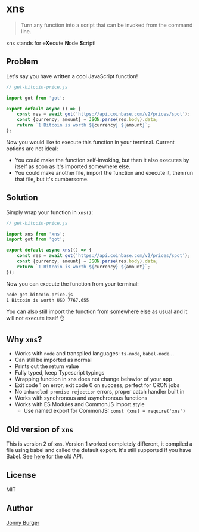 # xns

> Turn any function into a script that can be invoked from the command line.

xns stands for e**X**ecute **N**ode **S**cript!  

## Problem

Let's say you have written a cool JavaScript function!

```js
// get-bitcoin-price.js

import got from 'got';

export default async () => {
	const res = await got('https://api.coinbase.com/v2/prices/spot');
	const {currency, amount} = JSON.parse(res.body).data;
	return `1 Bitcoin is worth ${currency} ${amount}`;
};
```

Now you would like to execute this function in your terminal.
Current options are not ideal:
- You could make the function self-invoking, but then it also executes by itself as soon as it's imported somewhere else.
- You could make another file, import the function and execute it, then run that file, but it's cumbersome.

## Solution

Simply wrap your function in `xns()`:

```js
// get-bitcoin-price.js

import xns from 'xns';
import got from 'got';

export default async xns(() => {
	const res = await got('https://api.coinbase.com/v2/prices/spot');
	const {currency, amount} = JSON.parse(res.body).data;
	return `1 Bitcoin is worth ${currency} ${amount}`;
});
```

Now you can execute the function from your terminal:

```sh
node get-bitcoin-price.js
1 Bitcoin is worth USD 7767.655
```

You can also still import the function from somewhere else as usual and it will not execute itself 👌

## Why `xns`?
- Works with `node` and transpiled languages: `ts-node`, `babel-node`...
- Can still be imported as normal
- Prints out the return value
- Fully typed, keep Typescript typings
- Wrapping function in xns does not change behavior of your app
- Exit code 1 on error, exit code 0 on success, perfect for CRON jobs
- No `Unhandled promise rejection` errors, proper catch handler built in
- Works with synchronous and asynchronous functions
- Works with ES Modules and CommonJS import style
    - Use named export for CommonJS: `const {xns} = require('xns')`

## Old version of `xns`
This is version 2 of `xns`. Version 1 worked completely different, it compiled a file using babel and called the default export. It's still supported if you have Babel. See [here](https://github.com/JonnyBurger/xns/tree/e91cd60e16990e43bfb37aa76c6e382f64b4e9da) for the old API.

## License
MIT

## Author
[Jonny Burger](jonny.io)
